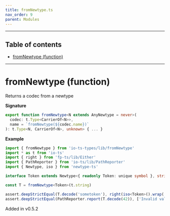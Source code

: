 ```yaml
---
title: fromNewtype.ts
nav_order: 9
parent: Modules
---
```


---

<h2 class="text-delta">Table of contents</h2>

- [fromNewtype (function)](#fromnewtype-function)

---

# fromNewtype (function)

Returns a codec from a newtype

**Signature**

```ts
export function fromNewtype<N extends AnyNewtype = never>(
  codec: t.Type<CarrierOf<N>>,
  name = `fromNewtype(${codec.name})`
): t.Type<N, CarrierOf<N>, unknown> { ... }
```

**Example**

```ts
import { fromNewtype } from 'io-ts-types/lib/fromNewtype'
import * as t from 'io-ts'
import { right } from 'fp-ts/lib/Either'
import { PathReporter } from 'io-ts/lib/PathReporter'
import { Newtype, iso } from 'newtype-ts'

interface Token extends Newtype<{ readonly Token: unique symbol }, string> {}

const T = fromNewtype<Token>(t.string)

assert.deepStrictEqual(T.decode('sometoken'), right(iso<Token>().wrap('sometoken')))
assert.deepStrictEqual(PathReporter.report(T.decode(42)), ['Invalid value 42 supplied to : fromNewtype(string)'])
```

Added in v0.5.2
